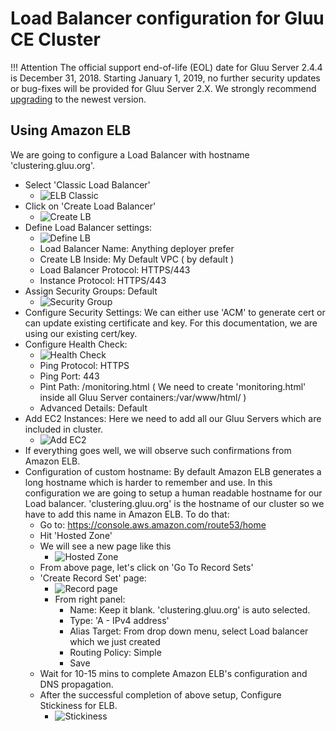 # Load Balancer configuration for Gluu CE Cluster

!!! Attention
    The official support end-of-life (EOL) date for Gluu Server 2.4.4 is December 31, 2018. Starting January 1, 2019, no further security updates or bug-fixes will be provided for Gluu Server 2.X. We strongly recommend [upgrading](https://gluu.org/docs/ce/upgrade/) to the newest version.

## Using Amazon ELB

We are going to configure a Load Balancer with hostname 'clustering.gluu.org'. 

  - Select 'Classic Load Balancer' 
    - ![ELB Classic](../img/cluster/Classic_LB.png)
  - Click on 'Create Load Balancer'
    - ![Create LB](../img/cluster/Create_LB_1.png)
  - Define Load Balancer settings: 
     - ![Define LB](../img/cluster/Define_LB_3.png)
     - Load Balancer Name: Anything deployer prefer
     - Create LB Inside: My Default VPC ( by default )
     - Load Balancer Protocol: HTTPS/443 
     - Instance Protocol: HTTPS/443
  - Assign Security Groups: Default
     - ![Security Group](../img/cluster/Assign_Security_Group_4.png)
  - Configure Security Settings: We can either use 'ACM' to generate cert or can update existing certificate and key. For this documentation, we are using our existing cert/key. 
  - Configure Health Check: 
     - ![Health Check](../img/cluster/Security_Health_Check_6.png)
     - Ping Protocol: HTTPS
     - Ping Port: 443
     - Pint Path: /monitoring.html ( We need to create 'monitoring.html' inside all Gluu Server containers:/var/www/html/ )
     - Advanced Details: Default
  - Add EC2 Instances: Here we need to add all our Gluu Servers which are included in cluster. 
     - ![Add EC2](../img/cluster/Add_EC2_Instances7.png)
  - If everything goes well, we will observe such confirmations from Amazon ELB. 
  - Configuration of custom hostname: By default Amazon ELB generates a long hostname which is harder to remember and use. In this configuration we are going to setup a human readable hostname for our Load balancer. 'clustering.gluu.org' is the hostname of our cluster so we have to add this name in Amazon ELB. To do that: 
     - Go to: https://console.aws.amazon.com/route53/home
     - Hit 'Hosted Zone'
     - We will see a new page like this
        - ![Hosted Zone](../img/cluster/Hosted_Zone_GoToRecord_Sets10.png)
     - From above page, let's click on 'Go To Record Sets'
     - 'Create Record Set' page: 
        - ![Record page](../img/cluster/Create_Record_Set11.png)
        - From right panel: 
           - Name: Keep it blank. 'clustering.gluu.org' is auto selected. 
           - Type: 'A - IPv4 address'
           - Alias Target: From drop down menu, select Load balancer which we just created
           - Routing Policy: Simple
           - Save
     - Wait for 10-15 mins to complete Amazon ELB's configuration and DNS propagation.
     - After the successful completion of above setup, Configure Stickiness for ELB. 
        - ![Stickiness](../img/cluster/Edit_Stickiness.png)
